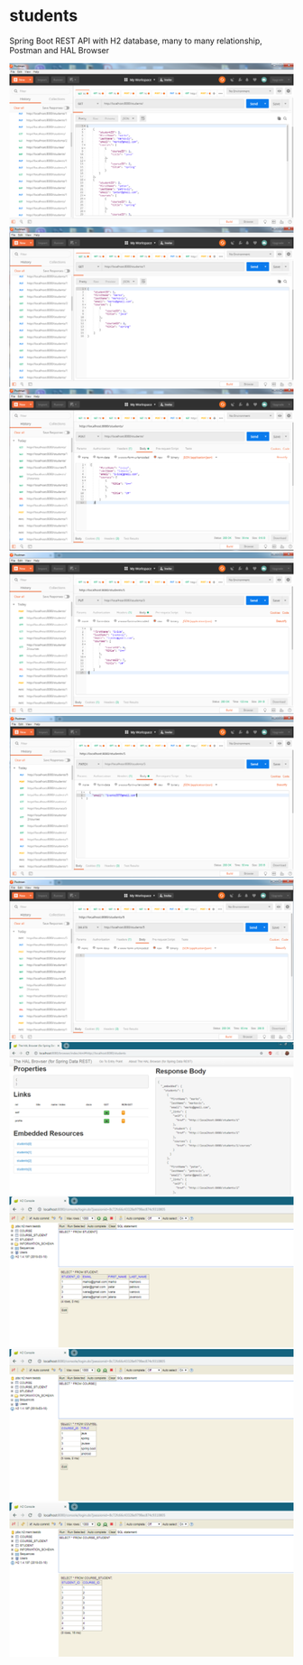 # students
Spring Boot REST API with H2 database, many to many relationship, Postman and HAL Browser

![](images/get.png)
![](images/get_one.png)
![](images/post.png)
![](images/put.png)
![](images/patch.png)
![](images/delete.png)
![](images/hal.png)
![](images/h2_1.png)
![](images/h2_2.png)
![](images/h2_3.png)
